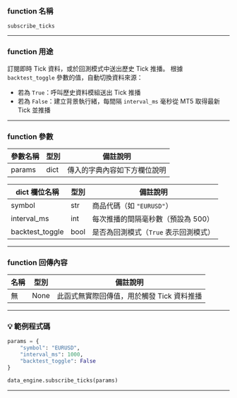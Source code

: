 ### function 名稱

`subscribe_ticks`

---

### function 用途

訂閱即時 Tick 資料，或於回測模式中送出歷史 Tick 推播。 
根據 `backtest_toggle` 參數的值，自動切換資料來源：

- 若為 `True`：呼叫歷史資料模組送出 Tick 推播  
- 若為 `False`：建立背景執行緒，每間隔 `interval_ms` 毫秒從 MT5 取得最新 Tick 並推播

---

### function 參數

| 參數名稱 | 型別 | 備註說明 |
|----------|------|----------|
| params   | dict | 傳入的字典內容如下方欄位說明 |

| dict 欄位名稱    | 型別   | 備註說明 |
|------------------|--------|----------|
| symbol           | str    | 商品代碼（如 `"EURUSD"`） |
| interval_ms      | int    | 每次推播的間隔毫秒數（預設為 500） |
| backtest_toggle  | bool   | 是否為回測模式（`True` 表示回測模式） |

---

### function 回傳內容

| 名稱   | 型別 | 備註說明             |
|--------|------|----------------------|
| 無     | None | 此函式無實際回傳值，用於觸發 Tick 資料推播 |

---

### 💡 範例程式碼

```python
params = {
    "symbol": "EURUSD",
    "interval_ms": 1000,
    "backtest_toggle": False
}

data_engine.subscribe_ticks(params)
```
---